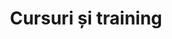 ---
title: "Cursuri și training"
image: "/cursuri-si-training.svg"
category: Cursuri și training
layout: category
tag: "Sănătate și recreere"
---
